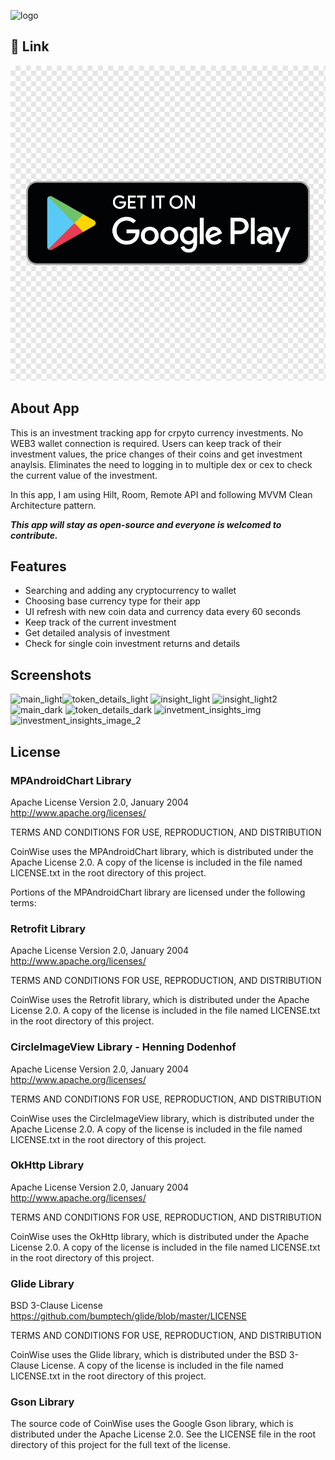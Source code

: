 ![logo](https://user-images.githubusercontent.com/101017069/235486524-32d73858-c062-4c45-b881-ffe161d85d3e.png)

## 🔗 Link

[![Google Play](/app/src/main/res/drawable/googleplay.png)](https://play.google.com/store/apps/details?id=coinwise.investmenttracker)

## About App

This is an investment tracking app for crpyto currency investments. No WEB3 wallet connection is required. Users can keep track of their investment values, the price changes of their coins and get investment anaylsis. Eliminates the need to logging in to multiple dex or cex to check the current value of the investment.

In this app, I am using Hilt, Room, Remote API and following MVVM Clean Architecture pattern. 

***This app will stay as open-source and everyone is welcomed to contribute.***



## Features

- Searching and adding any cryptocurrency to wallet
- Choosing base currency type for their app
- UI refresh with new coin data and currency data every 60 seconds
- Keep track of the current investment
- Get detailed analysis of investment
- Check for single coin investment returns and details


## Screenshots
![main_light](https://user-images.githubusercontent.com/101017069/235479962-f89b7ce0-8e16-4ed6-bbcf-cffe84e2a491.jpg)![token_details_light](https://user-images.githubusercontent.com/101017069/235479951-b69effab-4f25-43b2-ab0a-367471cada22.jpg)
![insight_light](https://user-images.githubusercontent.com/101017069/235479956-4f269cf6-4e9f-412a-ae54-559e7607b3ac.jpg)
![insight_light2](https://user-images.githubusercontent.com/101017069/235479959-5fcd1166-6aac-43e2-aa26-7abe22807c0f.jpg)
![main_dark](https://user-images.githubusercontent.com/101017069/235479965-2904f38f-b360-49ed-8628-e59a5fa4df55.jpg)
![token_details_dark](https://user-images.githubusercontent.com/101017069/235479955-02cd3b86-7be0-403f-8cb7-6bf95e543d3e.jpg)
![invetment_insights_img](https://user-images.githubusercontent.com/101017069/235479958-5a654aeb-9a0d-4ca0-8d5b-228df89daa15.jpg)
![investment_insights_image_2](https://user-images.githubusercontent.com/101017069/235479960-78ea4e37-f2bc-470c-8649-ca6de90a4852.jpg)
## License

### MPAndroidChart Library

Apache License
Version 2.0, January 2004
http://www.apache.org/licenses/

TERMS AND CONDITIONS FOR USE, REPRODUCTION, AND DISTRIBUTION

CoinWise uses the MPAndroidChart library, which is distributed under the Apache License 2.0. A copy of the license is included in the file named LICENSE.txt in the root directory of this project.

Portions of the MPAndroidChart library are licensed under the following terms:


### Retrofit Library

Apache License
Version 2.0, January 2004
http://www.apache.org/licenses/

TERMS AND CONDITIONS FOR USE, REPRODUCTION, AND DISTRIBUTION

CoinWise uses the Retrofit library, which is distributed under the Apache License 2.0. A copy of the license is included in the file named LICENSE.txt in the root directory of this project.

### CircleImageView Library - Henning Dodenhof
Apache License
Version 2.0, January 2004
http://www.apache.org/licenses/

TERMS AND CONDITIONS FOR USE, REPRODUCTION, AND DISTRIBUTION

CoinWise uses the CircleImageView library, which is distributed under the Apache License 2.0. A copy of the license is included in the file named LICENSE.txt in the root directory of this project.

### OkHttp Library

Apache License
Version 2.0, January 2004
http://www.apache.org/licenses/

TERMS AND CONDITIONS FOR USE, REPRODUCTION, AND DISTRIBUTION

CoinWise uses the OkHttp library, which is distributed under the Apache License 2.0. A copy of the license is included in the file named LICENSE.txt in the root directory of this project.


### Glide Library

BSD 3-Clause License
https://github.com/bumptech/glide/blob/master/LICENSE

TERMS AND CONDITIONS FOR USE, REPRODUCTION, AND DISTRIBUTION

CoinWise uses the Glide library, which is distributed under the BSD 3-Clause License. A copy of the license is included in the file named LICENSE.txt in the root directory of this project.

### Gson Library
The source code of CoinWise uses the Google Gson library, which is distributed under the Apache License 2.0. See the LICENSE file in the root directory of this project for the full text of the license.
